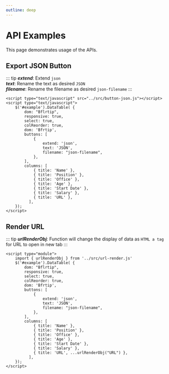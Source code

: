 ```yaml
---
outline: deep
---
```


# API Examples

This page demonstrates usage of the APIs.
 
## Export JSON Button

::: tip
**_extend_**: Extend `json`<br />
**_text_**: Rename the text as desired `JSON`<br />
**_filename_**: Rename the filename as desired `json-filename`
:::

```js{10-14}
<script type="text/javascript" src="../src/button-json.js"></script>
<script type="text/javascript">
    $('#example').DataTable( {
        dom: "Bflrtip",
        responsive: true,
        select: true,
        colReorder: true,
        dom: 'Bfrtip',
        buttons: [
            {
                extend: 'json',
                text: 'JSON',
                filename: "json-filename",
            },
        ],
        columns: [
            { title: 'Name' },
            { title: 'Position' },
            { title: 'Office' },
            { title: 'Age' },
            { title: 'Start Date' },
            { title: 'Salary' },
            { title: 'URL' },
          ],
    });
</script>
```

## Render URL

::: tip
**_urlRenderObj_**: Function will change the display of data as `HTML a tag` for URL to open in new tab
:::

```js{23}
<script type="module">
    import { urlRenderObj } from '../src/url-render.js'
	$('#example').DataTable( {
        dom: "Bflrtip",
        responsive: true,
        select: true,
        colReorder: true,
        dom: 'Bfrtip',
        buttons: [
            {
                extend: 'json',
                text: 'JSON',
                filename: "json-filename",
            },
        ],
        columns: [
            { title: 'Name' },
            { title: 'Position' },
            { title: 'Office' },
            { title: 'Age' },
            { title: 'Start Date' },
            { title: 'Salary' },
            { title: 'URL', ...urlRenderObj("URL") },
          ],
    });
</script>
```
